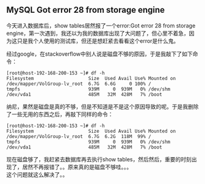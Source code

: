 ## MySQL Got error 28 from storage engine

今天进入数据库后，show tables居然报了一个error:Got error 28 from storage engine，第一次遇到，我还以为我的数据库出现了大问题了，但心里不着急，因为这只是我个人使用的测试库，但还是想赶紧去看看这个error是什么鬼。  


经过google，在stackoverflow中别人说是磁盘不够的原因，于是我敲下了如下命令：  
```shell
[root@host-192-168-200-153 ~]# df -h
Filesystem                    Size  Used Avail Use% Mounted on
/dev/mapper/VolGroup-lv_root  6.7G  6.6G     0 100% /
tmpfs                         939M     0  939M   0% /dev/shm
/dev/vda1                     485M   32M  428M   7% /boot
```
纳尼，果然是磁盘是真的不够，但是不知道是不是这个原因导致的呢。于是我删除了一些无用的东西之后，再敲下同样的命令：  
```shell
[root@host-192-168-200-153 ~]# df -h
Filesystem                    Size  Used Avail Use% Mounted on
/dev/mapper/VolGroup-lv_root  6.7G  6.2G  118M  99% /
tmpfs                         939M     0  939M   0% /dev/shm
/dev/vda1                     485M   32M  428M   7% /boot
```
现在磁盘够了，我赶紧去数据库再去执行show tables，然后然后，重要的时刻出现了，居然不再报错了。。原来真的是磁盘不够哇。。。  
这个问题就这么解决了。。